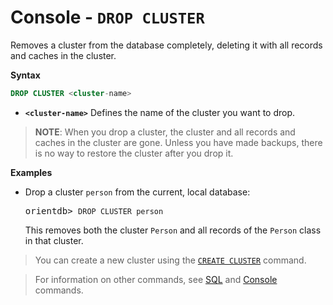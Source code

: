 # Console - `DROP CLUSTER`

Removes a cluster from the database completely, deleting it with all records and caches in the cluster.

**Syntax**

```sql
DROP CLUSTER <cluster-name>
```

- **`<cluster-name>`** Defines the name of the cluster you want to drop.

>**NOTE**: When you drop a cluster, the cluster and all records and caches in the cluster are gone.  Unless you have made backups, there is no way to restore the cluster after you drop it.


**Examples**

- Drop a cluster `person` from the current, local database:

  <pre>
  orientdb> <code class="lang-sql userinput">DROP CLUSTER person</code>
  </pre>

  This removes both the cluster `Person` and all records of the `Person` class in that cluster.

>You can create a new cluster using the [`CREATE CLUSTER`](Console-Command-Create-Cluster.md) command.

>For information on other commands, see [SQL](SQL.md) and [Console](Console-Commands.md) commands.
